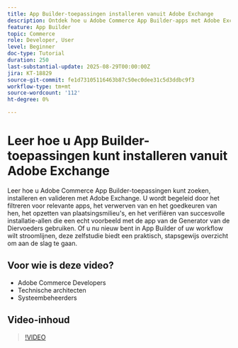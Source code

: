 ```yaml
---
title: App Builder-toepassingen installeren vanuit Adobe Exchange
description: Ontdek hoe u Adobe Commerce App Builder-apps met Adobe Exchange kunt installeren en valideren.
feature: App Builder
topic: Commerce
role: Developer, User
level: Beginner
doc-type: Tutorial
duration: 250
last-substantial-update: 2025-08-29T00:00:00Z
jira: KT-18829
source-git-commit: fe1d73105116463b87c50ec0dee31c5d3ddbc9f3
workflow-type: tm+mt
source-wordcount: '112'
ht-degree: 0%

---
```



# Leer hoe u App Builder-toepassingen kunt installeren vanuit Adobe Exchange

Leer hoe u Adobe Commerce App Builder-toepassingen kunt zoeken, installeren en valideren met Adobe Exchange. U wordt begeleid door het filtreren voor relevante apps, het verwerven van en het goedkeuren van hen, het opzetten van plaatsingsmilieu&#39;s, en het verifiëren van succesvolle installatie-allen die een echt voorbeeld met de app van de Generator van de Diervoeders gebruiken. Of u nu nieuw bent in App Builder of uw workflow wilt stroomlijnen, deze zelfstudie biedt een praktisch, stapsgewijs overzicht om aan de slag te gaan.


## Voor wie is deze video?

- Adobe Commerce Developers
- Technische architecten
- Systeembeheerders

## Video-inhoud

>[!VIDEO](https://video.tv.adobe.com/v/3471513/?learn=on&enablevpops)
